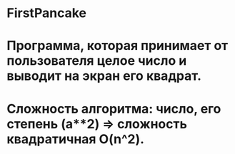 # FirstPancake
# Программа, которая принимает от пользователя целое число и выводит на экран его квадрат.
# Сложность алгоритма: число, его степень (a**2) => сложность квадратичная O(n^2).